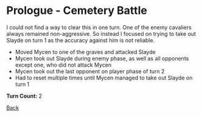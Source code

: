 # Prologue - Cemetery Battle

I could not find a way to clear this in one turn. One of the enemy cavaliers always remained non-aggressive. So instead I focused on trying to take out Slayde on turn 1 as the accuracy against him is not reliable.

- Moved Mycen to one of the graves and attacked Slayde
- Mycen took out Slayde during enemy phase, as well as all opponents except one, who did not attack Mycen
- Mycen took out the last opponent on player phase of turn 2
- Had to reset multiple times until Mycen managed to take out Slayde on turn 1

**Turn Count:** 2

[Back](../README.md)